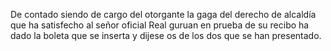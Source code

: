 De contado siendo de cargo del otorgante la gaga del derecho de alcaldía que ha satisfecho al señor oficial Real guruan en prueba de su recibo ha dado la boleta que se inserta y dijese os de los dos que se han presentado.